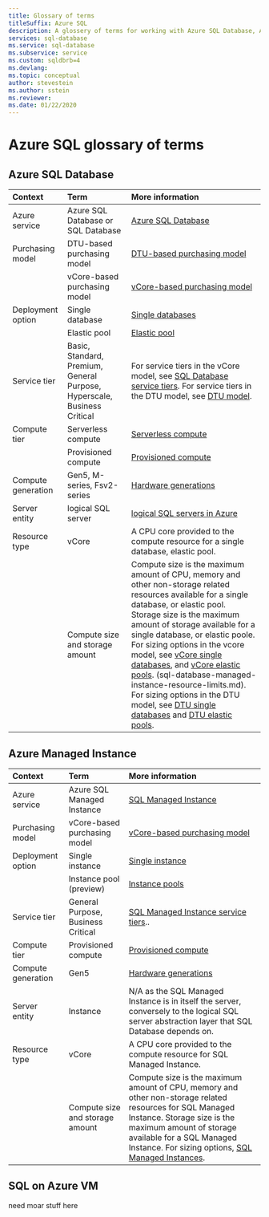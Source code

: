 ```yaml
---
title: Glossary of terms 
titleSuffix: Azure SQL 
description: A glossery of terms for working with Azure SQL Database, Azure SQL Managed Instance, and SQL on Azure VM. 
services: sql-database
ms.service: sql-database
ms.subservice: service
ms.custom: sqldbrb=4
ms.devlang: 
ms.topic: conceptual
author: stevestein
ms.author: sstein
ms.reviewer: 
ms.date: 01/22/2020
---
```

# Azure SQL glossary of terms

## Azure SQL Database

|Context|Term|More information|
|:---|:---|:---|
|Azure service|Azure SQL Database or SQL Database|[Azure SQL Database](sql-database-technical-overview.md)|
|Purchasing model|DTU-based purchasing model|[DTU-based purchasing model](sql-database-service-tiers-dtu.md)|
||vCore-based purchasing model|[vCore-based purchasing model](sql-database-service-tiers-vcore.md)|
|Deployment option |Single database|[Single databases](sql-database-single-database.md)|
||Elastic pool|[Elastic pool](sql-database-elastic-pool.md)|
|Service tier|Basic, Standard, Premium, General Purpose, Hyperscale, Business Critical|For service tiers in the vCore model, see [SQL Database service tiers](sql-database-service-tiers-vcore.md#service-tiers). For service tiers in the DTU model, see [DTU model](sql-database-service-tiers-dtu.md#compare-the-dtu-based-service-tiers).|
|Compute tier|Serverless compute|[Serverless compute](sql-database-service-tiers-vcore.md#compute-tiers)
||Provisioned compute|[Provisioned compute](sql-database-service-tiers-vcore.md#compute-tiers)
|Compute generation|Gen5, M-series, Fsv2-series|[Hardware generations](sql-database-service-tiers-vcore.md#hardware-generations)
|Server entity| logical SQL server |[logical SQL servers in Azure](sql-database-servers.md)|
|Resource type|vCore|A CPU core provided to the compute resource for a single database, elastic pool. |
||Compute size and storage amount|Compute size is the maximum amount of CPU, memory and other non-storage related resources available for a single database, or elastic pool.  Storage size is the maximum amount of storage available for a single database, or elastic poole.  For sizing options in the vcore model, see [vCore single databases](sql-database-vcore-resource-limits-single-databases.md), and [vCore elastic pools](sql-database-vcore-resource-limits-elastic-pools.md).  (sql-database-managed-instance-resource-limits.md).  For sizing options in the DTU model, see [DTU single databases](sql-database-dtu-resource-limits-single-databases.md) and [DTU elastic pools](sql-database-dtu-resource-limits-elastic-pools.md).


## Azure Managed Instance

|Context|Term|More information|
|:---|:---|:---|
|Azure service|Azure SQL Managed Instance|[SQL Managed Instance](sql-database-managed-instance.md)|
|Purchasing model|vCore-based purchasing model|[vCore-based purchasing model](sql-database-service-tiers-vcore.md)|
|Deployment option |Single instance|[Single instance](sql-database-managed-instance.md)|
||Instance pool (preview)|[Instance pools](sql-database-instance-pools)|
|Service tier|General Purpose, Business Critical|[SQL Managed Instance service tiers](sql-database-managed-instance.md#service-tiers)..|
|Compute tier|Provisioned compute|[Provisioned compute](sql-database-service-tiers-vcore.md#compute-tiers)|
|Compute generation|Gen5|[Hardware generations](sql-database-service-tiers-vcore.md#hardware-generations)
|Server entity|Instance| N/A as the SQL Managed Instance is in itself the server, conversely to the logical SQL server abstraction layer that SQL Database depends on. |
|Resource type|vCore|A CPU core provided to the compute resource for SQL Managed Instance.|
||Compute size and storage amount|Compute size is the maximum amount of CPU, memory and other non-storage related resources for SQL Managed Instance.  Storage size is the maximum amount of storage available for a SQL Managed Instance.  For sizing options, [SQL Managed Instances](sql-database-managed-instance-resource-limits.md). |

## SQL on Azure VM 

need moar stuff here 
